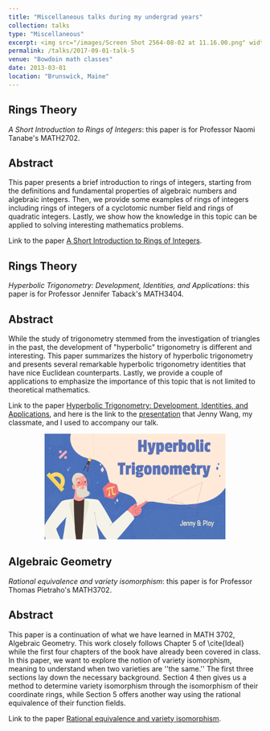 ```yaml
---
title: "Miscellaneous talks during my undergrad years"
collection: talks
type: "Miscellaneous" 
excerpt: <img src="/images/Screen Shot 2564-08-02 at 11.16.00.png" width='230' height='170' align="right" hspace="20"> During my undergrad years at Bowdoin College, there were many opportunities for me to work on final projects, instead of final exams. Most of them are merely summaries of some topics I am interested in, but I think they might be helpful, so I wanted to share them. These final papers are for rings theory, advanced topic in geometry, and algebraic geometry. 
permalink: /talks/2017-09-01-talk-5
venue: "Bowdoin math classes"
date: 2013-03-01
location: "Brunswick, Maine"
---
```


**Rings Theory**
------

*A Short Introduction to Rings of Integers*: this paper is for Professor Naomi Tanabe's MATH2702. 

Abstract
---
This paper presents a brief introduction to rings of integers, starting from the definitions and fundamental properties of algebraic numbers and algebraic integers. Then, we provide some examples of rings of integers including rings of integers of a cyclotomic number field and rings of quadratic integers. Lastly, we show how the knowledge in this topic can be applied to solving interesting mathematics problems. 


Link to the paper [A Short Introduction to Rings of Integers](http://ploynawapan.github.io/files/Rings_final.pdf).


**Rings Theory**
------

*Hyperbolic Trigonometry: Development, Identities, and Applications*: this paper is for Professor Jennifer Taback's MATH3404. 

Abstract
---
While the study of trigonometry stemmed from the investigation of triangles in the past, the development of "hyperbolic" trigonometry is different and interesting. This paper summarizes the history of hyperbolic trigonometry and presents several remarkable hyperbolic trigonometry identities that have nice Euclidean counterparts. Lastly, we provide a couple of applications to emphasize the importance of this topic that is not limited to theoretical mathematics. 


Link to the paper [Hyperbolic Trigonometry: Development, Identities, and Applications](http://ploynawapan.github.io/files/Geometry_report.pdf), and here is the link to the [presentation](http://ploynawapan.github.io/files/Geometry_final.pdf) that Jenny Wang, my classmate, and I used to accompany our talk.


<p align="center">
  <img width="360" height="210" src="/images/Screen Shot 2564-08-02 at 11.16.00.png">
</p>


**Algebraic Geometry**
------

*Rational equivalence and variety isomorphism*: this paper is for Professor Thomas Pietraho's MATH3702. 

Abstract
---
This paper is a continuation of what we have learned in
MATH 3702, Algebraic Geometry. This work closely follows Chapter 5 of \cite{Ideal} while the first four chapters of the book have already been covered in class. In this paper, we want to explore the notion of variety isomorphism, meaning to understand when two varieties are ''the same.'' The first three sections lay down the necessary background. Section 4 then gives us a method to determine variety isomorphism through the isomorphism of their coordinate rings, while Section 5 offers another way using the rational equivalence of their function fields. 

Link to the paper [Rational equivalence and variety isomorphism](http://ploynawapan.github.io/files/3702_fina.pdf).



